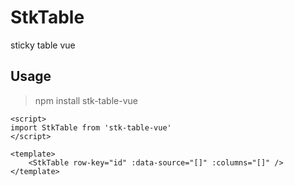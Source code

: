 # StkTable
sticky table vue

## Usage
> npm install stk-table-vue
```vue
<script>
import StkTable from 'stk-table-vue'
</script>

<template>
    <StkTable row-key="id" :data-source="[]" :columns="[]" />
</template>

```